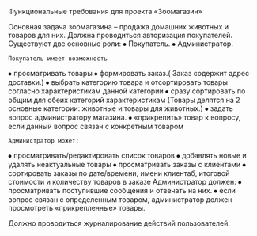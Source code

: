 Функциональные требования для проекта «Зоомагазин»

Основная задача зоомагазина – продажа домашних животных и товаров для них.
Должна проводиться авторизация  покупателей.
Существуют две основные роли:
⦁	Покупатель.
⦁	Администратор.


	Покупатель имеет возможность 
⦁	просматривать товары
⦁	формировать заказ.( Заказ содержит адрес доставки.)
⦁	выбрать категорию товара и отсортировать товары согласно характеристикам данной категории 
⦁	сразу сортировать по общим для обеих категорий  характеристикам (Товары делятся на 2 основные категории: животные и товары для животных.)
⦁	задать вопрос администратору магазина. 
⦁	«прикрепить» товар к вопросу, если данный вопрос связан с конкретным товаром

	Администратор может:
⦁	просматривать/редактировать список товаров
⦁	добавлять новые и удалять неактуальные товары
⦁	просматривать заказы с клиентами
⦁	сортировать заказы по дате/времени, имени клиентаб, итоговой стоимости  и количеству товаров в заказе 
 Администратор должен:
⦁	 просматривать поступившие сообщения и отвечать на них. 
⦁	eсли вопрос связан с определенным товаром, администратор должен просмотреть «прикрепленные» товары. 

Должно проводиться журналирование действий пользователей.



